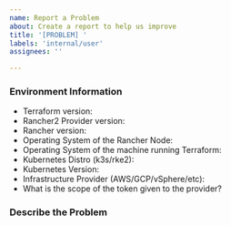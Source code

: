 ```yaml
---
name: Report a Problem
about: Create a report to help us improve
title: '[PROBLEM] '
labels: 'internal/user'
assignees: ''

---
```


### Environment Information
<!--Please add information on the same line in quotes. Eg. - Terraform version: "v1.13.0" -->
- Terraform version:
- Rancher2 Provider version:
- Rancher version:
- Operating System of the Rancher Node:
- Operating System of the machine running Terraform:
- Kubernetes Distro (k3s/rke2):
- Kubernetes Version:
- Infrastructure Provider (AWS/GCP/vSphere/etc):
- What is the scope of the token given to the provider?

### Describe the Problem

<!--- 
Please add relevant Terraform configs or examples so that we can fully understand what is going on.
Please give us enough information to recreate the problem, we will want to generate tests to prevent regressions.
--->
